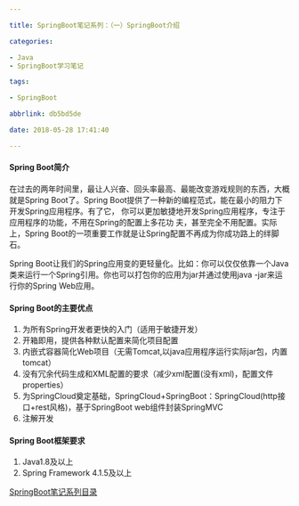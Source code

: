 ```yaml
---

title: SpringBoot笔记系列：（一）SpringBoot介绍

categories:

- Java
- SpringBoot学习笔记

tags:

- SpringBoot

abbrlink: db5bd5de

date: 2018-05-28 17:41:40

---
```


#### Spring Boot简介 ####

在过去的两年时间里，最让人兴奋、回头率最高、最能改变游戏规则的东西，大概就是Spring Boot了。Spring Boot提供了一种新的编程范式，能在最小的阻力下开发Spring应用程序。有了它， 你可以更加敏捷地开发Spring应用程序，专注于应用程序的功能，不用在Spring的配置上多花功 夫，甚至完全不用配置。实际上，Spring Boot的一项重要工作就是让Spring配置不再成为你成功路上的绊脚石。

<!-- more -->

Spring Boot让我们的Spring应用变的更轻量化。比如：你可以仅仅依靠一个Java类来运行一个Spring引用。你也可以打包你的应用为jar并通过使用java -jar来运行你的Spring Web应用。  

#### Spring Boot的主要优点 ####

1. 为所有Spring开发者更快的入门（适用于敏捷开发）
2. 开箱即用，提供各种默认配置来简化项目配置
3. 内嵌式容器简化Web项目（无需Tomcat,以java应用程序运行实际jar包，内置tomcat）
4. 没有冗余代码生成和XML配置的要求（减少xml配置(没有xml)，配置文件properties）
5. 为SpringCloud奠定基础，SpringCloud+SpringBoot：SpringCloud(http接口+rest风格)，基于SpringBoot web组件封装SpringMVC
6. 注解开发

#### Spring Boot框架要求 ####

1. Java1.8及以上
2. Spring Framework 4.1.5及以上

[SpringBoot笔记系列目录](e0c584e.html)
